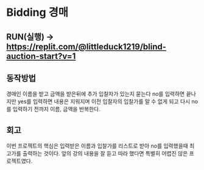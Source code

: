 # Bidding 경매

## RUN(실행) -> https://replit.com/@littleduck1219/blind-auction-start?v=1
## 동작방법

경매인 이름을 받고 금액을 받은뒤에 추가 입찰자가 있는지 묻는다 no를 입력하면 끝나지만 yes를 입력하면 내용은 지워지며 이전 입찰자의 입찰가를 알 수 없게 되고
다시 no를 입력하기 전까지 이름, 금액을 반복한다.

## 회고

이번 프로젝트의 핵심은 입력받은 이름과 입찰가를 리스트로 받아 no를 입력했을때 최고가를 출력하는 것이다.
앞의 강의 내용을 잘 듣고 따라 했다면 특별히 어렵진 않은 프로젝트였다.